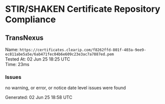 # STIR/SHAKEN Certificate Repository Compliance

## TransNexus

Name: `https://certificates.clearip.com/f8262ffd-801f-403a-9ee9-ec811abe5a5e/6ab471fec04b6e609c23e3ac7a7887ed.pem`\
Tested At: 02 Jun 25 18:25 UTC\
Time: 23ms

### Issues

no warning, or error, or notice date level issues were found

Generated: 02 Jun 25 18:58 UTC